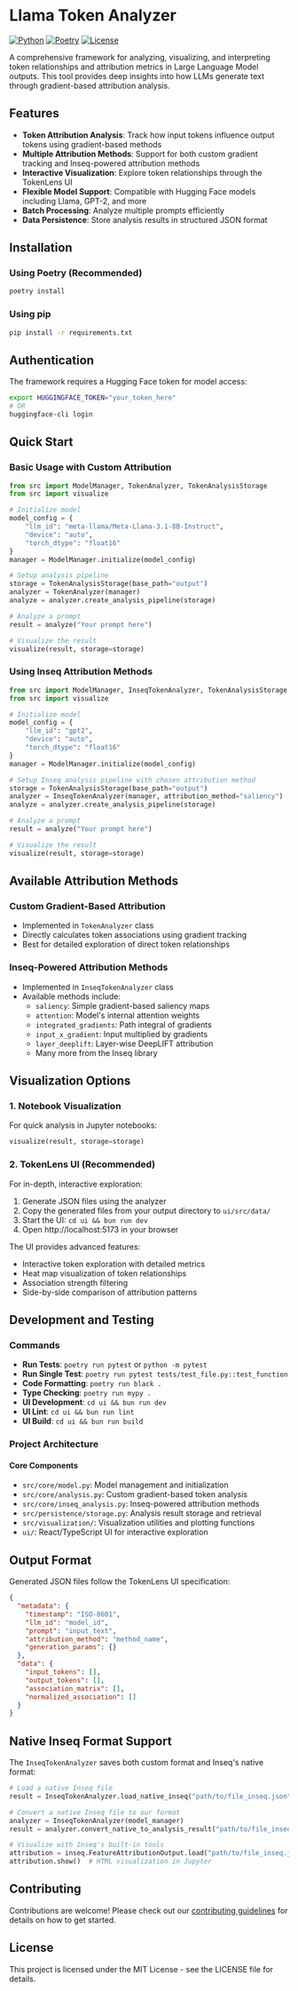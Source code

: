 # Llama Token Analyzer

[![Python](https://img.shields.io/badge/Python-3.12-blue.svg)](https://www.python.org/)
[![Poetry](https://img.shields.io/badge/Poetry-Package_Manager-blue)](https://python-poetry.org/)
[![License](https://img.shields.io/badge/License-MIT-green.svg)](https://opensource.org/licenses/MIT)

A comprehensive framework for analyzing, visualizing, and interpreting token relationships and attribution metrics in Large Language Model outputs. This tool provides deep insights into how LLMs generate text through gradient-based attribution analysis.

## Features

- **Token Attribution Analysis**: Track how input tokens influence output tokens using gradient-based methods
- **Multiple Attribution Methods**: Support for both custom gradient tracking and Inseq-powered attribution methods
- **Interactive Visualization**: Explore token relationships through the TokenLens UI
- **Flexible Model Support**: Compatible with Hugging Face models including Llama, GPT-2, and more
- **Batch Processing**: Analyze multiple prompts efficiently
- **Data Persistence**: Store analysis results in structured JSON format

## Installation

### Using Poetry (Recommended)
```bash
poetry install
```

### Using pip
```bash
pip install -r requirements.txt
```

## Authentication

The framework requires a Hugging Face token for model access:
```bash
export HUGGINGFACE_TOKEN="your_token_here"
# OR
huggingface-cli login
```

## Quick Start

### Basic Usage with Custom Attribution

```python
from src import ModelManager, TokenAnalyzer, TokenAnalysisStorage
from src import visualize

# Initialize model
model_config = {
    "llm_id": "meta-llama/Meta-Llama-3.1-8B-Instruct",
    "device": "auto",
    "torch_dtype": "float16"
}
manager = ModelManager.initialize(model_config)

# Setup analysis pipeline
storage = TokenAnalysisStorage(base_path="output")
analyzer = TokenAnalyzer(manager)
analyze = analyzer.create_analysis_pipeline(storage)

# Analyze a prompt
result = analyze("Your prompt here")

# Visualize the result
visualize(result, storage=storage)
```

### Using Inseq Attribution Methods

```python
from src import ModelManager, InseqTokenAnalyzer, TokenAnalysisStorage
from src import visualize

# Initialize model
model_config = {
    "llm_id": "gpt2",
    "device": "auto",
    "torch_dtype": "float16"
}
manager = ModelManager.initialize(model_config)

# Setup Inseq analysis pipeline with chosen attribution method
storage = TokenAnalysisStorage(base_path="output")
analyzer = InseqTokenAnalyzer(manager, attribution_method="saliency")
analyze = analyzer.create_analysis_pipeline(storage)

# Analyze a prompt
result = analyze("Your prompt here")

# Visualize the result
visualize(result, storage=storage)
```

## Available Attribution Methods

### Custom Gradient-Based Attribution
- Implemented in `TokenAnalyzer` class
- Directly calculates token associations using gradient tracking
- Best for detailed exploration of direct token relationships

### Inseq-Powered Attribution Methods
- Implemented in `InseqTokenAnalyzer` class
- Available methods include:
  - `saliency`: Simple gradient-based saliency maps
  - `attention`: Model's internal attention weights
  - `integrated_gradients`: Path integral of gradients
  - `input_x_gradient`: Input multiplied by gradients
  - `layer_deeplift`: Layer-wise DeepLIFT attribution
  - Many more from the Inseq library

## Visualization Options

### 1. Notebook Visualization
For quick analysis in Jupyter notebooks:
```python
visualize(result, storage=storage)
```

### 2. TokenLens UI (Recommended)
For in-depth, interactive exploration:

1. Generate JSON files using the analyzer
2. Copy the generated files from your output directory to `ui/src/data/`
3. Start the UI: `cd ui && bun run dev`
4. Open http://localhost:5173 in your browser

The UI provides advanced features:
- Interactive token exploration with detailed metrics
- Heat map visualization of token relationships
- Association strength filtering
- Side-by-side comparison of attribution patterns

## Development and Testing

### Commands
- **Run Tests**: `poetry run pytest` or `python -m pytest`
- **Run Single Test**: `poetry run pytest tests/test_file.py::test_function`
- **Code Formatting**: `poetry run black .`
- **Type Checking**: `poetry run mypy .`
- **UI Development**: `cd ui && bun run dev`
- **UI Lint**: `cd ui && bun run lint`
- **UI Build**: `cd ui && bun run build`

### Project Architecture

#### Core Components
- `src/core/model.py`: Model management and initialization
- `src/core/analysis.py`: Custom gradient-based token analysis
- `src/core/inseq_analysis.py`: Inseq-powered attribution methods
- `src/persistence/storage.py`: Analysis result storage and retrieval
- `src/visualization/`: Visualization utilities and plotting functions
- `ui/`: React/TypeScript UI for interactive exploration

## Output Format

Generated JSON files follow the TokenLens UI specification:
```json
{
  "metadata": {
    "timestamp": "ISO-8601",
    "llm_id": "model_id",
    "prompt": "input_text",
    "attribution_method": "method_name",
    "generation_params": {}
  },
  "data": {
    "input_tokens": [],
    "output_tokens": [],
    "association_matrix": [],
    "normalized_association": []
  }
}
```

## Native Inseq Format Support

The `InseqTokenAnalyzer` saves both custom format and Inseq's native format:

```python
# Load a native Inseq file
result = InseqTokenAnalyzer.load_native_inseq("path/to/file_inseq.json")

# Convert a native Inseq file to our format
analyzer = InseqTokenAnalyzer(model_manager)
result = analyzer.convert_native_to_analysis_result("path/to/file_inseq.json", original_prompt)

# Visualize with Inseq's built-in tools
attribution = inseq.FeatureAttributionOutput.load("path/to/file_inseq.json")
attribution.show()  # HTML visualization in Jupyter
```

## Contributing

Contributions are welcome! Please check out our [contributing guidelines](CONTRIBUTING.md) for details on how to get started.

## License

This project is licensed under the MIT License - see the LICENSE file for details.
